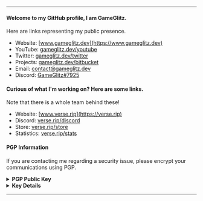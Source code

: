 
---

#### Welcome to my GitHub profile, I am GameGlitz.
Here are links representing my public presence.
- Website: [www.gameglitz.dev](https://www.gameglitz.dev)
- YouTube: [gameglitz.dev/youtube](https://www.youtube.com/channel/UCHNGVaQU8-uNm3gpXi9WosA)
- Twitter: [gameglitz.dev/twitter](https://twitter.com/GameGlitz_)
- Projects: [gameglitz.dev/bitbucket](https://bitbucket.org/GameGlitz)
- Email: [contact@gameglitz.dev](mailto://contact@gameglitz.dev)
- Discord: [GameGlitz#7925](https://discord.com/users/713212769570127935)

#### Curious of what I'm working on? Here are some links.
Note that there is a whole team behind these!
- Website: [www.verse.rip](https://verse.rip)
- Discord: [verse.rip/discord](https://verse.rip/discord)
- Store: [verse.rip/store](https://verse.rip/store)
- Statistics: [verse.rip/stats](https://verse.rip/stats)

#### PGP Information
If you are contacting me regarding a security issue, please encrypt your communications using PGP.

<details>
  <summary><strong>PGP Public Key</strong></summary>
  
```
-----BEGIN PGP PUBLIC KEY BLOCK-----
Version: Keybase OpenPGP v1.0.0
Comment: https://keybase.io/crypto

xsFNBGAPFQ4BEADVuRUYXMHfjavVeKuqy9sEGb8OFMF4BIDsPueoylfzJPUHEMoL
VpcIkiQCS4fYiicca99SVORpgOvo4gdrtP6Puk0f6BpMzEo3Z97HwGgnbung6LOm
UUpA4wzaimOKq4qG3LEn2Li3YY5YuyV4ltl6exV+N2NfQDsBm7mbanp55/T4CPWA
sz8UMiTuJXwGYLVAOYXu5t2knTM7Qi6VJ4FG2n3+228mV3H7DtyzDP/BKADQ/oKo
R8Haw0sLKonF8D5PgSpXxyRB3AvSvaym/4I3gyDWiUYZNSAlI4bQDkVHv1tJdOcE
G1xas4W3RLRw730WuMhzNNVV9izv7OgDNdOwMdhx8bngMF5AfgJi3nTjWpLDIdJd
0aApK6JJfeP1vdkSUM4Wm8Q3bsgFox4hgOHdF+9yG4u0zLKisFLmwDVp26LVa3dc
HQJ4WcgsUMs+QYr0SUhhtf7J0W3+dB8eERFV1DnSBZV1tyWKK/FWovU0SmISsIqC
ly8F7cKC51TkcU3a1OgrxS9bjmdRWYUvrZhCIAaQwcEzkRDC5qS2a9EacILM/mUB
jOZjCMFoiCxXiINW5vYKboiaoI1SyDdow5BA9+UWSOmW5+ICqqA6x/Zmt0ndBpoZ
7x2EHGSHTa8VzNyf9QEQOcn+Ys7PFfyU85LGQDdjMvC29BMEHbAvt+YjRQARAQAB
zcQnR2FtZUdsaXR6IChJIGFtIHRoZSBvd25lciBvZiBWZXJzZSBOZXR3b3JrLCB2
aXNpYmxlIGF0IHd3dy52ZXJzZS5yaXAuIFBsZWFzZSBjb250YWN0IG1lIHVzaW5n
IG15IGVtYWlsLCBnYW1lZ2xpdHpidXNpbmVzc0BnbWFpbC5jb20sIG9yIG5ldHdv
cmsgcmVsYXRlZCBxdWVzdGlvbnMgdG8gVmVyc2VSSVBAcHJvdG9ubWFpbC5jb20u
IFtCRUdJTiBCT09UIEJZVEVTXTNuVUN1eVBwM0piUGlZWWFoeUN3OXQwc3daeDln
aEVrODJ4QmVheVdXTm1XbHlnNEdPcEFzaVZmcTFCdm1pTUFsenB1WHNva3ZEUFB4
ejY5Z0NTWUlZMmx1NE9NZUJ2dFhsc1pFVWt0THc2bmhRWFBjZHl3R2RrUm5qWklC
UUd6d0c0WHdWckpRRVBUWFc5NVlDMXpwa2pIYURCdk9NblE2YzZZb0ZRRHdFTGNB
OHhuVXI2OVV4WnduS0ZSSkJ2dzh2WTBTR0E5MzFzR2EwYlVRVEtPb0N1RlZLMVR5
djVub2RvNzJoNHZFbGhhR0tqelVjYWpXTEZhMDVhTjJZNkt3VzJCT2VMUHpDM0dT
ekFSV3N3UTFaQW4wVkF5eWhKbmRaRmkxSW9Ld2pZdlpBczVlRmZmSW5UeHFzUGU0
bGQ3emZJUDcwMG5IQWtQTzMyZDhKN1dXSGJRczBNakZ4V2NrN0RJMnRvMDZPMmd1
dTRxeFN6bkJsazNzZkhUQkVUT1BoeUJtYktSNFV3UTg1Q1JKa0pUNnhDSTZKNm5n
dWtmQW1RMlJHa21UcEFBTGxqcXZZWmMwU01Xa0lITFpDZ1RETEo1SVNsNjJXcm5a
NHV4R1FMVzRKMFI1bllPSGFSTXZvaFpQS1dsYk1kWG5YZnJsSG9tZWFRQ3k2TnJa
THRxWE9IOUpoUk5DUXI1ZTRmdHN1TEM4ODk2RXJkTGYyNDgwMnpJbmhhTExaWGNl
U3dzU3hObHhVdTJEVzdTVU9YelF3RDl6Q2k1S2J1QzE4RFIzcXM5cWUwVVFaTUVK
bEoxRzdQbUxsMUo1bUYyeDN0cGR3UmM4YVBFb1hlNm8zY1ZCZU5QeGE2clVHVmtE
VTNQUWNHYWdLZUtQUjU3dVRHemEyTDIxTEUweWJMRlJpQ1BKSWVLUDYxUUllWkgx
TGxzUTNZVFpFR0hDN3VJZ0hOVW1kck9oSm9kb1hyZ2RNUENTaFBuaWo5eGlCbGpO
VDdodThrUU9uZlc2a0Rna2lhSkluYXdoaUlITDhjbmdEOXk3VHBwalNNV1BMUlRt
TzZ1d2hCeXh0NlZIakk2MHY1SXFiRnU0ZVpzVGppN3NOMk1LYXpzSzdLN1JDbml2
MXlncWRBMWxtRXZVSFhXbUJRbW1WdXhMcmxjcjJHWWxFUmZqNUxOQXpDSTN4V1RY
SUFTeUdCOTB3MnpTR25Nek96bDBwQkkzWG9NMnRvOGQ5cUlKQWg4ZVREUjhhZlBO
NWZVTXR1NnNmdmRwZTVTb3pCWklCc2JPSG54WUF5TVQ0R0xDcjZ1RXVkcGFkb3c2
em52OEpGZjVRQzFbRU5EIEJPT1QgQllURVNdKSA8Z2FtZWdsaXR6YnVzaW5lc3NA
Z21haWwuY29tPsLBbQQTAQoAFwUCYA8VDgIbLwMLCQcDFQoIAh4BAheAAAoJEPn8
0uXHCfMXNDMP/0sfPfemjKv3CbgqhQdm/17xhgrCHnza1d4Avy1FoqMiwAtgRoiL
hG1N8pAZ4CS73uM24vqwlWCOu741nIutGlzwkJf+k+nFsofjn77/XY7D+OQX1lyL
YLblaGe4Uz3kQFzLu/3ZdOkZrO/UIILQbz8opq6ncTR0aQ12rfCq4F2161ZV2da2
T/ZrqGVQ4ykiwX6+DlYTDYKNPqH5blPjswo9zfd/YXGqSenTNesXbieklaO1enoY
pIU3xQFTItpz5fhz96GYJEIxkpj7JUISO5iczDbq5bWz+Bk9xhDPQwyuo5UXraFi
t+J/IWs9GgEJ9vVkENdXY99OqcazCYNVo+543HmQo03ElLmM2nhVyVJzMZuGmjTZ
FVbyB+Flu+T4cwEN6sAe8TJWZbET0EMYNL9x7XEvbtERLfsuUtvyOvj0WgXWfeB1
jx8od3amw2t73GrsMPL6uemGs+KgcE1WN34ITxotARDN2Gv5nvvwzIP5+P/qUP87
VY7KH8ZOb66QvQg18U9r4eFVvp1phLMEn3nnCys3wVUkQu/6VZqs3PJORd95nHrG
EyhgF01X+RzQpuPB+Btx0qLbxcvh23o89PunOiiwnEhZgcWzXvxTOJEypI0+weDu
qdBQDaZKN9u9xt7mbM9tzSuNCrUVKUgAmNuqHhv42+dvBu4k9eimBAuXzsFNBGAP
FQ4BEACvM1fYzmVkYN1CELMl2FvIAeUo2UKi33xHoVTOwQGOW3JjDaU5rCkzxt6I
BZd4Nb8/nwa18RqZLiTJdSEwmklgCKYDhe9mmBw8P5lCsTSRBqF29Jxu12mhQrqD
grIjsh/Zsa8wjQmChvDrEjpEX6poY1uNQsoaur1AUlbLfGyfqj8fdJlGz58X0mx3
gTk1/2YwtFIMlDi9VWgCursyckmndAPbRswxQU+IgAxruYQI1vjrzMrlAeWWAy/9
o6hyMNVdBv5dy7j7YU/ClHuckGtQrJ/zPB4QGMDTFT28U6MgLkVVc0w+v/+6dsJd
ymG1DKeMYTU4to6pklAUPjATvtnCHLkST8UQy+liN9vhR0Q64wJErgilulpFSQc3
pLdwxFoA9q7WlYMkOhEFGEtKUREtl33OqKD2DZpGRIApcGOdXghLOpgez14Tb4TN
3Wf0DM0Wgz9LgxPCPz+d2gGItnraMEzAFkGuh/9Ywl2wd6CtgeOnwDejt3crLbo4
D3qHsCLanlUO5fWvck8rHEL8sjddBxZRyOipWAeIViHAoyuGT+NijiUD3AgWSWxX
ODVzHWy0XJ53UsJKaT7fzJVCcjF0QAmZcKnglpbctoGL7wFnmZl2FSG9QjG7Pm9h
lPd9XW6do7vfx3gHhnepc86P2PkvYO5/uP+tPO80fhmdTXuScwARAQABwsOEBBgB
CgAPBQJgDxUOBQkPCZwAAhsuAikJEPn80uXHCfMXwV0gBBkBCgAGBQJgDxUOAAoJ
EOttl3/kWfBmKUcP/22lUMX/18ZAIPqQlXGv2NqttojcfmYx0I5SsvRQpZjWgIu3
TeByAbOforPB4aw+srKVwyUpCSIzSpj6moyXv+oqPrTAkILcQgKuVjGJqxezsa6Y
yvE6n4hZvGqzNUpTUnAFtrBRR7LI4Q0+RFdkMuZM9J7D1kdW9X2js+ooImx2uaW+
75csMiT5g37bLttIEglfRhkky1R5sqo6t8xAc0O3tgfG6oPiktwP5iyCjcTtC8jq
IFgSdnfoIhayeqer7XSVCFgYmjb9+NM6zlOxvKYqrFerusx6bMvK+Fw8CHw/8cfz
AnvqAEv0V5ztwcPfOdxGSksn6s7YZG5h0Qy0PEZu7t1jeS+zzL3KRlxPSA2J9LCw
vwK72XptO8pCkvu41P4oWmgMHnPZA/B/lh8EJxH4cQ4GQeN6QKQS1IcR/axXrmNV
OIzKcu2qj2rye4tpsPI0mlHvC8J6b+2izUlBMPDmNccV50er5b+8i/yRxrrYBdq5
AotFMVtpIn3Ak+A7alyU5scAAe7LEnNcmfD5vX+gBkgUSrCyLB01YKVtsKKqqeqa
VqToRUI8Vvt3D/STSE0AAPanlKL+KQAIoi7E0LTHcZGStHDcWP9Q/IS1vcwSq03r
32zSqGICOEj6+HrUy5UPtHaG5du5XkyKMNLKnmIvSF87IlVsa8fb+AMk73qsmAcQ
AMDwpP3p/bFHl93hiWFZXzbbt1sgtWa2/5ZXFSmFjEJICBQziwczUI9DsqLQsaxc
LPQMVC/9sKg8Ll7g0Bmz7z4d0reJRugMPLo1/RQuhrWyxv5qpVpb5W5eh94iibld
KAZuxSleX1IgUx8cWJkgiUw/ZtI9tfe0C+73PGh8uLynmfxQ5MNOC9OTKUYmSKvy
zadQMU4qIVPdab7bbFj5lvTS8m3vHEB5fnxA2hDQcKXDBZVxo6/ByHQgcD/kL+7/
VMBvGHqJ0NfsLY1N26JCDOetQMv6lSvrao6EEy/JXW1zoRcPNamCyRa2xPWYK8FN
gE4sfHrE+BmlxKTrsKyaJDLV98OqVCZ7Pm4M8rT97wt1V0Oax9YG7x9FqJrPvRQl
JV+ZNJLocY9Ygn3pfVVzvRIAO1URQPm+4fjrkJtqr++AvhYZK68tYgIjq/ssanUD
Fzs1YHv9G99PYQkazcz5DzjM5wd1DXux2hGffl92gK7c+h5kq4VCcRBDw1ajVtct
aiolPr5yMMhVa/F9PUmGGSr9Xmi/PrgPHFYQpLUmowUKnga4IAd1PXuBD7QYHdv0
P2PhyZfpfXNVi9aoCw1F8ZYdsYnCnP5+6+BJbwSthHfaa8q91PJbVztXCsLvUkus
oVn7qAueud2A0mRTbPV3v1pZDkeOxgRYc5UhTB85RpIAzsFNBGAPFQ4BEADVstwg
Yzpprhtx00MAKD1dOp7+ZcZrCQyzwZffymSE+5gk34Bgoyp2XourNbwGRSoR9ODE
Ka/j71zat3XCz2BWNrzkwgaUfFAceBZ31zWO3zG3o+nl5UmaAKARwUjon1w29/Mv
ZPL7t4//GcBwrNdXv04LCkDuWVfS2ShCmCjewleym1ZearL0ZICHWMG3yAaf5zqp
nY/Lb7vkkKpiJ3L739k/DJukU3A8Y3h86wT+YTN960x2rFZRkZ9dpFkmkIOCnLpY
WIyCmLEXlB7IJYQMIUNCJpf3mD4B12fZwL7ha6MLfU36dswsXn7ZEyn73R2mWV1V
aKTLp/OKQCHSzolAjsYnNn3Cbhx6rP8eb0LNSkk8nd/8vk6h6o8ORhZD9Gb7U4Ql
8aQdkaLaYn/TUyQWdWY/ruGzRS4+f2Zf1Eya5UnnFk9iE3aLaq8r+3Lacv6UAV5d
h/oXuK5OugIEd4o3I7AqymRsQAqkXWHBbVxDaccdF6ILEl4CzVTtCCvIQrfcjtsh
co8duflt1ezK9XopwWuf5B8CFpl4jg2Ul5RU/fUcGY+3GNI+97XqrS23bJFRzhjt
+ZMWhSVgsvn5zuE+vjL3TREzF5H0Lm5PRI4jKq09T+0sRs0Bv0LGJEX28ysJNh9F
8aRsx3fmwPleQNkNR7RFYB+qZqNJPph7+IwHbQARAQABwsOEBBgBCgAPBQJgDxUO
BQkPCZwAAhsuAikJEPn80uXHCfMXwV0gBBkBCgAGBQJgDxUOAAoJEOgSx2qpZ5Y4
0q0QAJ5an+Ke4jOWT0QTN6tiDkFta3ZVrlSVyLvPNO/YjE3S004W2XNp7qOrPbsl
QI+ehAV3otyrVjPrda+hG1i3doTHlikD0+ApXFuRSXsWXlaiBaDvvb2LD6LY59nO
oDCbgQ/OK3flR4I+0cYRCvo0a9Bp8caQ5bBSh3f3LBzpXnjL5fy2WWyRtgcdnEYs
fKqsbwl2eY4YaI5/QPz1uOHWSevDvBZCScBDUk9VsKNhCMCR2T7Q8rOdAINDNjJ2
amMtG+jBBCbExkCsY0h49gQ/pnchU9/h+ZKrLYvumuUfN4LXamqSBe2PbTzoyRjD
56tVANLyr5z0L1uOOl9DBOBtoPH37bim/6MIWPPAVX4fTyXZSPAb97S26H/18RIx
4S2BndPLIUNEazx4f0kPWp0MZcBEHTP1k+FJfmV4hkQ25wsIzJtl0RJ5Z5WNTu2Z
GX6NqH+wpeSAE+lmWRWG4xz8PHtwf3K+qW/Et/U/oX7St9CfnYRO8Ex3svBikKW7
iAc49w4U0+3QmzmqAQq6VDdt3eDQsL+/upD9+8fNU1gQhJtxzNzqNZtI66AY0+UW
rWSkFB2ZLtklknjjircklznDNIaDR31KwNxXaEouCg5i4e4UHkpUpyNgffTsRuiJ
1h3gRgE71+OW9BCr52utOTy0hdwDMyt0oRsmVMGNZHNuRtfX9hYP/3plZ4IbB/b4
x6nm7JpiVcSic0yaNNoTokPJiKlq+XKClP38OeYCSE69t1jENiNSSIkgkrX7Embg
jn51JVR8ENCIuEIQYhSu9yqTQz03S1iCuAar21ETDbHmnUB06urNtLYr0AyL/zx5
NoDzwGZUP0u5jY8WlYVvBNevEhlVHF93J8RNLPAwGDzlLlNApB97FndNsxrJNAdn
mWlOM+DE1kpQw693tV2CgeG7ty9KAGg9jMwFbYuqFx/0/1asWnRrWvoE3ls7a2pQ
56JTYQoT7AaBIySW1AW1Exxlt+5mT59waAkH457jfHucXIlSs1XNttggjxfmM19B
VjaPdti0xiUxEIQX5mkNjhsaCU22zvkg468jku12KqmPJoAC8R26obiU9Jshc5AB
vaLiRsxVRHvpCpMtcJXtjVnV7NB4ylouMJZidmmAM+uxCi6FdTnGtussWWdQMrwG
FzkRaUE1LfW8TE4E+emerhOslfKSEGFR1e6VvRN6pj7y1SP9oTKFzV8qKF6tgN37
v7ow26he2XRzlMhCw6q9CtSzjAQlTUlgf247ZdLWqyGi9hCpg7r8r/3N6dyHZWfY
rdtdop6muqL4tTWoxg2LDD6lkJLi+SNj4NM4BEG3lJq0ul1KmFT3gkfB6FFpo9u2
uY4HtxM0R7e5YxzbKnZDVL/nXm14DBRt
=ac7C
-----END PGP PUBLIC KEY BLOCK-----
```
</details>

<details>
  <summary><strong>Key Details</strong></summary>
  
**Key Information**
- **Key Type:** RSA
- **Key Size:** 4096/4096 FULL
- **Expires:** 8 years

**User Information / Fingerprinting**
- **User ID:** GameGlitz
- **User Email:** gameglitzbusiness@gmail.com
- **Other Information:** This key was generated on a FIPS 140-2 level 4 validated card. This means that physical possession of the access card and the applied passphrase are needed for message decryption, along with the correct pipeline setup. This card auto-verifies depth collections. Penetration of the cryptographic module enclosure from any direction has a very high probability of being detected, resulting in the immediate deletion of all plaintext CSPs, resulting in the lack of access to decryption.
</details>

---
